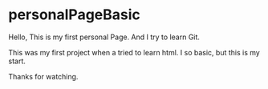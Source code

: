 # personalPageBasic
Hello, This is my first personal Page. And I try to learn Git.

This was my first project when a tried to learn html. I so basic, but this is my start.

Thanks for watching.
